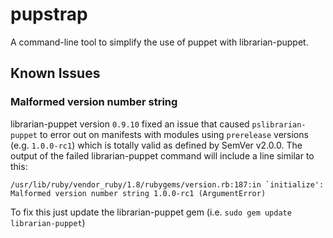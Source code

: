 pupstrap
========

A command-line tool to simplify the use of puppet with librarian-puppet.



## Known Issues

### Malformed version number string

librarian-puppet version `0.9.10` fixed an issue that caused `pslibrarian-puppet` to error out on manifests with modules using `prerelease` versions (e.g. `1.0.0-rc1`) which is totally valid as defined by SemVer v2.0.0. The output of the failed librarian-puppet command will include a line similar to this:
```
/usr/lib/ruby/vendor_ruby/1.8/rubygems/version.rb:187:in `initialize': Malformed version number string 1.0.0-rc1 (ArgumentError)
```

To fix this just update the librarian-puppet gem (i.e. `sudo gem update librarian-puppet`)

